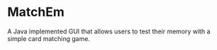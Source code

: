 # MatchEm
A Java implemented GUI that allows users to test their memory with a simple card matching game. 
